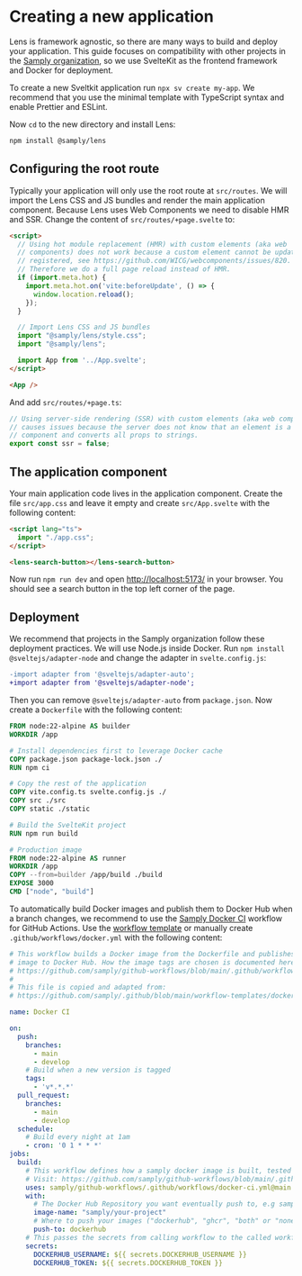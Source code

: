 # Creating a new application

Lens is framework agnostic, so there are many ways to build and deploy your application. This guide focuses on compatibility with other projects in the [Samply organization](https://github.com/samply), so we use SvelteKit as the frontend framework and Docker for deployment.

To create a new Sveltkit application run `npx sv create my-app`. We recommend that you use the minimal template with TypeScript syntax and enable Prettier and ESLint.

Now `cd` to the new directory and install Lens:

```bash
npm install @samply/lens
```

## Configuring the root route

Typically your application will only use the root route at `src/routes`. We will import the Lens CSS and JS bundles and render the main application component. Because Lens uses Web Components we need to disable HMR and SSR. Change the content of `src/routes/+page.svelte` to:

```html
<script>
  // Using hot module replacement (HMR) with custom elements (aka web
  // components) does not work because a custom element cannot be updated once
  // registered, see https://github.com/WICG/webcomponents/issues/820.
  // Therefore we do a full page reload instead of HMR.
  if (import.meta.hot) {
    import.meta.hot.on('vite:beforeUpdate', () => {
      window.location.reload();
    });
  }

  // Import Lens CSS and JS bundles
  import "@samply/lens/style.css";
  import "@samply/lens";

  import App from '../App.svelte';
</script>

<App />
```

And add `src/routes/+page.ts`:

```ts
// Using server-side rendering (SSR) with custom elements (aka web components)
// causes issues because the server does not know that an element is a Svelte
// component and converts all props to strings.
export const ssr = false;
```

## The application component

Your main application code lives in the application component. Create the file `src/app.css` and leave it empty and create `src/App.svelte` with the following content:

```html
<script lang="ts">
  import "./app.css";
</script>

<lens-search-button></lens-search-button>
```

Now run `npm run dev` and open <http://localhost:5173/> in your browser. You should see a search button in the top left corner of the page.

## Deployment

We recommend that projects in the Samply organization follow these deployment practices. We will use Node.js inside Docker. Run `npm install @sveltejs/adapter-node` and change the adapter in `svelte.config.js`:

```diff
-import adapter from '@sveltejs/adapter-auto';
+import adapter from '@sveltejs/adapter-node';
```

Then you can remove `@sveltejs/adapter-auto` from `package.json`. Now create a `Dockerfile` with the following content:

```dockerfile
FROM node:22-alpine AS builder
WORKDIR /app

# Install dependencies first to leverage Docker cache
COPY package.json package-lock.json ./
RUN npm ci

# Copy the rest of the application
COPY vite.config.ts svelte.config.js ./
COPY src ./src
COPY static ./static

# Build the SvelteKit project
RUN npm run build

# Production image
FROM node:22-alpine AS runner
WORKDIR /app
COPY --from=builder /app/build ./build
EXPOSE 3000
CMD ["node", "build"]
```

To automatically build Docker images and publish them to Docker Hub when a branch changes, we recommend to use the [Samply Docker CI](https://github.com/samply/github-workflows/blob/main/.github/workflows/docker-ci.yml) workflow for GitHub Actions. Use the [workflow template](https://github.com/samply/.github/blob/main/workflow-templates/docker-ci-template.yml) or manually create `.github/workflows/docker.yml` with the following content:

```yml
# This workflow builds a Docker image from the Dockerfile and publishes the
# image to Docker Hub. How the image tags are chosen is documented here:
# https://github.com/samply/github-workflows/blob/main/.github/workflows/docker-ci.yml
#
# This file is copied and adapted from:
# https://github.com/samply/.github/blob/main/workflow-templates/docker-ci-template.yml

name: Docker CI

on:
  push:
    branches:
      - main
      - develop
    # Build when a new version is tagged
    tags:
      - 'v*.*.*'
  pull_request:
    branches:
      - main
      - develop
  schedule:
    # Build every night at 1am
    - cron: '0 1 * * *'
jobs:
  build:
    # This workflow defines how a samply docker image is built, tested and published.
    # Visit: https://github.com/samply/github-workflows/blob/main/.github/workflows/docker-ci.yml, for more information
    uses: samply/github-workflows/.github/workflows/docker-ci.yml@main
    with:
      # The Docker Hub Repository you want eventually push to, e.g samply/share-client
      image-name: "samply/your-project"
      # Where to push your images ("dockerhub", "ghcr", "both" or "none")
      push-to: dockerhub
    # This passes the secrets from calling workflow to the called workflow
    secrets:
      DOCKERHUB_USERNAME: ${{ secrets.DOCKERHUB_USERNAME }}
      DOCKERHUB_TOKEN: ${{ secrets.DOCKERHUB_TOKEN }}
```